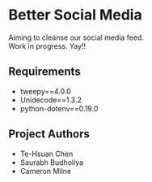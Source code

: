 # Better Social Media
Aiming to cleanse our social media feed.  
Work in progress.
Yay!!

## Requirements
- tweepy==4.0.0
- Unidecode==1.3.2
- python-dotenv==0.19.0

## Project Authors
- Te-Hsuan Chen
- Saurabh Budholiya
- Cameron Milne
